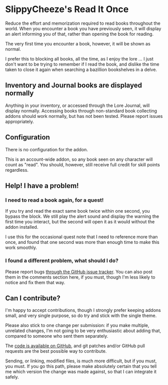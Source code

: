# SlippyCheeze's Read It Once

Reduce the effort and memorization required to read books throughout the
world. When you encounter a book you have previously seen, it will display an
alert informing you of that, rather than opening the book for reading.

The very first time you encounter a book, however, it will be shown as normal.

I prefer this to blocking all books, all the time, as I enjoy the lore ... I
just don't want to be trying to remember if I read the book, and dislike the
time taken to close it again when searching a bazillion bookshelves in
a delve.

## Inventory and Journal books are displayed normally

Anything in your inventory, or accessed through the Lore Journal, will display
normally.  Accessing books through non-standard book collecting addons should
work normally, but has not been tested.  Please report issues appropriately.

## Configuration

There is no configuration for the addon.

This is an account-wide addon, so any book seen on any character will count as
"read". You should, however, still receive full credit for skill
points regardless.

## Help!  I have a problem!

### I need to read a book again, for a quest!

If you try and read the exact same book twice within one second, you bypass
the block.  We still play the alert sound and display the warning the first
time you interact, but the second will open it as it would without the
addon installed.

I use this for the occasional quest note that I need to reference more than
once, and found that one second was more than enough time to make this
work smoothly.

### I found a different problem, what should I do?

Please report bugs [through the GitHub issue tracker][gh-bugs].  You can also
post them in the comments section here, if you must, though I'm less likely to
notice and fix them that way.

## Can I contribute?

I'm happy to accept contributions, though I strongly prefer keeping addons
small, and very single purpose, so do try and stick with the single theme.

Please also stick to one change per submission: if you make multiple,
unrelated changes, I'm not going to be very enthusiastic about adding that,
compared to someone who sent them separately.

The [code is available on GitHub][gh-repo], and git patches and/or GitHub pull
requests are the best possible way to contribute.

Sending, or linking, modified files, is much more difficult, but if you must,
you must.  If you go this path, please make absolutely certain that you tell
me which version the change was made against, so that I can integrate
it safely.

[gh-bugs]: https://github.com/slippycheeze/eso-SlippyCheezeReadItOnce/issues/new
[gh-repo]: https://github.com/slippycheeze/eso-SlippyCheezeReadItOnce
